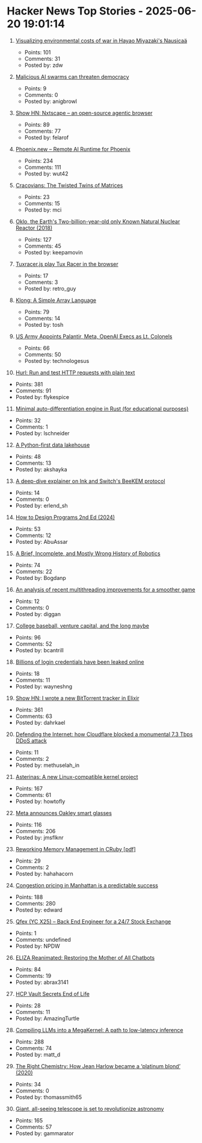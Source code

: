 # Hacker News Top Stories - 2025-06-20 19:01:14

1. [Visualizing environmental costs of war in Hayao Miyazaki's Nausicaä](https://jgeekstudies.org/2025/06/20/wilted-lands-and-wounded-worlds-visualizing-environmental-costs-of-war-in-hayao-miyazakis-nausicaa-of-the-valley-of-the-wind/)
   - Points: 101
   - Comments: 31
   - Posted by: zdw

2. [Malicious AI swarms can threaten democracy](https://osf.io/preprints/osf/qm9yk_v2)
   - Points: 9
   - Comments: 0
   - Posted by: anigbrowl

3. [Show HN: Nxtscape – an open-source agentic browser](https://github.com/nxtscape/nxtscape)
   - Points: 89
   - Comments: 77
   - Posted by: felarof

4. [Phoenix.new – Remote AI Runtime for Phoenix](https://fly.io/blog/phoenix-new-the-remote-ai-runtime/)
   - Points: 234
   - Comments: 111
   - Posted by: wut42

5. [Cracovians: The Twisted Twins of Matrices](https://marcinciura.wordpress.com/2025/06/20/cracovians-the-twisted-twins-of-matrices/)
   - Points: 23
   - Comments: 15
   - Posted by: mci

6. [Oklo, the Earth's Two-billion-year-old only Known Natural Nuclear Reactor (2018)](https://www.iaea.org/newscenter/news/meet-oklo-the-earths-two-billion-year-old-only-known-natural-nuclear-reactor)
   - Points: 127
   - Comments: 45
   - Posted by: keepamovin

7. [Tuxracer.js play Tux Racer in the browser](https://github.com/ebbejan/tux-racer-js)
   - Points: 17
   - Comments: 3
   - Posted by: retro_guy

8. [Klong: A Simple Array Language](https://t3x.org/klong/)
   - Points: 79
   - Comments: 14
   - Posted by: tosh

9. [US Army Appoints Palantir, Meta, OpenAI Execs as Lt. Colonels](https://thegrayzone.com/2025/06/18/palantir-execs-appointed-colonels/)
   - Points: 66
   - Comments: 50
   - Posted by: technologesus

10. [Hurl: Run and test HTTP requests with plain text](https://github.com/Orange-OpenSource/hurl)
   - Points: 381
   - Comments: 91
   - Posted by: flykespice

11. [Minimal auto-differentiation engine in Rust (for educational purposes)](https://github.com/e3ntity/nanograd)
   - Points: 32
   - Comments: 1
   - Posted by: lschneider

12. [A Python-first data lakehouse](https://www.bauplanlabs.com/blog/everything-as-python)
   - Points: 48
   - Comments: 13
   - Posted by: akshayka

13. [A deep-dive explainer on Ink and Switch's BeeKEM protocol](https://meri.garden/a-deep-dive-explainer-on-beekem-protocol/)
   - Points: 14
   - Comments: 0
   - Posted by: erlend_sh

14. [How to Design Programs 2nd Ed (2024)](https://htdp.org)
   - Points: 53
   - Comments: 12
   - Posted by: AbuAssar

15. [A Brief, Incomplete, and Mostly Wrong History of Robotics](https://generalrobots.substack.com/p/a-brief-incomplete-and-mostly-wrong)
   - Points: 74
   - Comments: 22
   - Posted by: Bogdanp

16. [An analysis of recent multithreading improvements for a smoother game](https://dev.arma3.com/post/oprep-performance-optimizations-in-220)
   - Points: 12
   - Comments: 0
   - Posted by: diggan

17. [College baseball, venture capital, and the long maybe](https://bcantrill.dtrace.org/2025/06/15/college-baseball-venture-capital-and-the-long-maybe/)
   - Points: 96
   - Comments: 52
   - Posted by: bcantrill

18. [Billions of login credentials have been leaked online](https://apnews.com/article/large-login-leak-cybernews-google-apple-meta-2a758a40c398b0a68fb2371a522f70ed)
   - Points: 18
   - Comments: 11
   - Posted by: wayneshng

19. [Show HN: I wrote a new BitTorrent tracker in Elixir](https://github.com/Dahrkael/ExTracker)
   - Points: 361
   - Comments: 63
   - Posted by: dahrkael

20. [Defending the Internet: how Cloudflare blocked a monumental 7.3 Tbps DDoS attack](https://blog.cloudflare.com/defending-the-internet-how-cloudflare-blocked-a-monumental-7-3-tbps-ddos/)
   - Points: 11
   - Comments: 2
   - Posted by: methuselah_in

21. [Asterinas: A new Linux-compatible kernel project](https://lwn.net/SubscriberLink/1022920/ad60263cd13c8a13/)
   - Points: 167
   - Comments: 61
   - Posted by: howtofly

22. [Meta announces Oakley smart glasses](https://www.theverge.com/news/690133/meta-oakley-hstn-ai-glasses-price-date)
   - Points: 116
   - Comments: 206
   - Posted by: jmsflknr

23. [Reworking Memory Management in CRuby [pdf]](https://blog.peterzhu.ca/assets/ismm_2025.pdf)
   - Points: 29
   - Comments: 2
   - Posted by: hahahacorn

24. [Congestion pricing in Manhattan is a predictable success](https://www.economist.com/united-states/2025/06/19/congestion-pricing-in-manhattan-is-a-predictable-success)
   - Points: 188
   - Comments: 280
   - Posted by: edward

25. [Qfex (YC X25) – Back End Engineer for a 24/7 Stock Exchange](https://www.ycombinator.com/companies/qfex/jobs/S7XSybx-founding-backend-engineer)
   - Points: 1
   - Comments: undefined
   - Posted by: NPDW

26. [ELIZA Reanimated: Restoring the Mother of All Chatbots](https://www.computer.org/csdl/magazine/an/2025/02/11030922/27sQDLuL7Uc)
   - Points: 84
   - Comments: 19
   - Posted by: abrax3141

27. [HCP Vault Secrets End of Life](https://support.hashicorp.com/hc/en-us/articles/41802449287955-HCP-Vault-Secrets-End-Of-Life)
   - Points: 28
   - Comments: 11
   - Posted by: AmazingTurtle

28. [Compiling LLMs into a MegaKernel: A path to low-latency inference](https://zhihaojia.medium.com/compiling-llms-into-a-megakernel-a-path-to-low-latency-inference-cf7840913c17)
   - Points: 288
   - Comments: 74
   - Posted by: matt_d

29. [The Right Chemistry: How Jean Harlow became a ‘platinum blond’ (2020)](https://montrealgazette.com/opinion/columnists/article249177.html)
   - Points: 34
   - Comments: 0
   - Posted by: thomassmith65

30. [Giant, all-seeing telescope is set to revolutionize astronomy](https://www.science.org/content/article/giant-all-seeing-telescope-set-revolutionize-astronomy)
   - Points: 165
   - Comments: 57
   - Posted by: gammarator

